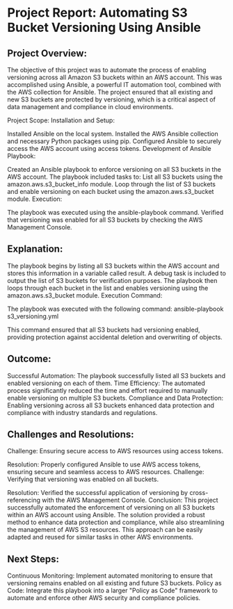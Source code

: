 # Project Report: Automating S3 Bucket Versioning Using Ansible
## Project Overview:
The objective of this project was to automate the process of enabling versioning across all Amazon S3 buckets within an AWS account. This was accomplished using Ansible, a powerful IT automation tool, combined with the AWS collection for Ansible. The project ensured that all existing and new S3 buckets are protected by versioning, which is a critical aspect of data management and compliance in cloud environments.

Project Scope:
Installation and Setup:

Installed Ansible on the local system.
Installed the AWS Ansible collection and necessary Python packages using pip.
Configured Ansible to securely access the AWS account using access tokens.
Development of Ansible Playbook:

Created an Ansible playbook to enforce versioning on all S3 buckets in the AWS account.
The playbook included tasks to:
List all S3 buckets using the amazon.aws.s3_bucket_info module.
Loop through the list of S3 buckets and enable versioning on each bucket using the amazon.aws.s3_bucket module.
Execution:

The playbook was executed using the ansible-playbook command.
Verified that versioning was enabled for all S3 buckets by checking the AWS Management Console.

## Explanation:

The playbook begins by listing all S3 buckets within the AWS account and stores this information in a variable called result.
A debug task is included to output the list of S3 buckets for verification purposes.
The playbook then loops through each bucket in the list and enables versioning using the amazon.aws.s3_bucket module.
Execution Command:

The playbook was executed with the following command:
ansible-playbook s3_versioning.yml

This command ensured that all S3 buckets had versioning enabled, providing protection against accidental deletion and overwriting of objects.

## Outcome:
Successful Automation: The playbook successfully listed all S3 buckets and enabled versioning on each of them.
Time Efficiency: The automated process significantly reduced the time and effort required to manually enable versioning on multiple S3 buckets.
Compliance and Data Protection: Enabling versioning across all S3 buckets enhanced data protection and compliance with industry standards and regulations.
## Challenges and Resolutions:
Challenge: Ensuring secure access to AWS resources using access tokens.

Resolution: Properly configured Ansible to use AWS access tokens, ensuring secure and seamless access to AWS resources.
Challenge: Verifying that versioning was enabled on all buckets.

Resolution: Verified the successful application of versioning by cross-referencing with the AWS Management Console.
Conclusion:
This project successfully automated the enforcement of versioning on all S3 buckets within an AWS account using Ansible. The solution provided a robust method to enhance data protection and compliance, while also streamlining the management of AWS S3 resources. This approach can be easily adapted and reused for similar tasks in other AWS environments.

## Next Steps:
Continuous Monitoring: Implement automated monitoring to ensure that versioning remains enabled on all existing and future S3 buckets.
Policy as Code: Integrate this playbook into a larger "Policy as Code" framework to automate and enforce other AWS security and compliance policies.
